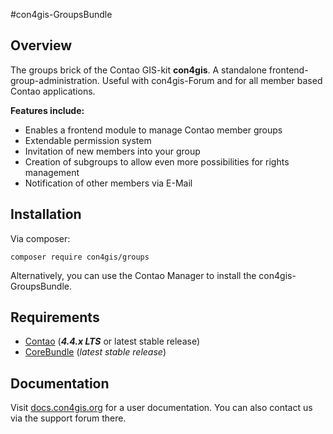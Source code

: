 #con4gis-GroupsBundle
## Overview
The groups brick of the Contao GIS-kit **con4gis**. A standalone frontend-group-administration. Useful with con4gis-Forum and for all member based Contao applications.

__Features include:__
* Enables a frontend module to manage Contao member groups
* Extendable permission system
* Invitation of new members into your group
* Creation of subgroups to allow even more possibilities for rights management
* Notification of other members via E-Mail

## Installation
Via composer:
```
composer require con4gis/groups
```
Alternatively, you can use the Contao Manager to install the con4gis-GroupsBundle.

## Requirements
- [Contao](https://github.com/contao/core-bundle) (***4.4.x LTS*** or latest stable release)
- [CoreBundle](https://github.com/Kuestenschmiede/CoreBundle/releases) (*latest stable release*)

## Documentation
Visit [docs.con4gis.org](https://docs.con4gis.org) for a user documentation. You can also contact us via the support forum there.
